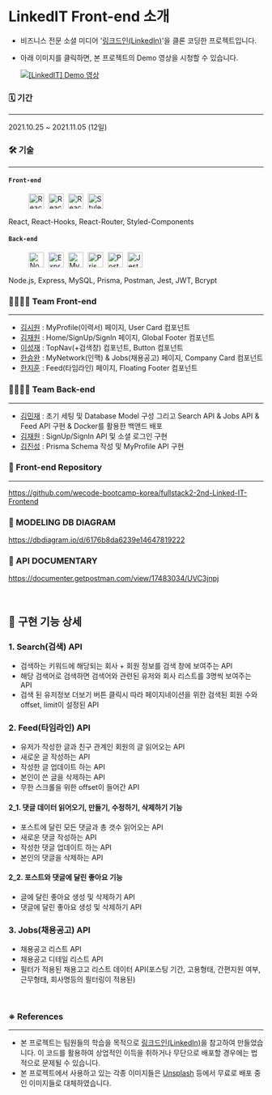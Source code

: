 # LinkedIT Front-end 소개

- 비즈니스 전문 소셜 미디어 '[링크드인(LinkedIn)](https://www.linkedin.com/)'을 클론 코딩한 프로젝트입니다.
- 아래 이미지를 클릭하면, 본 프로젝트의 Demo 영상을 시청할 수 있습니다.


  [![[LinkedIT] Demo 영상](./public/images/readme_demo_thumbnail.png)](https://youtu.be/0SEaP6M2wdg)

### 🗓 기간

---

2021.10.25 ~ 2021.11.05 (12일)

### 🛠 기술

---

#### `Front-end`

<p float="left">
  <img src="https://cdn.icon-icons.com/icons2/2415/PNG/128/react_original_logo_icon_146374.png" alt="React" style="display:inline-block; width:30px; margin-right:5px; margin-left:40px">
  <img src="https://cdn.icon-icons.com/icons2/2248/PNG/128/hook_icon_138483.png" alt="React-Hooks" style="display:inline-block; width:30px; margin-right:5px;">
  <img src="https://cdn.icon-icons.com/icons2/649/PNG/128/sign_icon-icons.com_59775.png" alt="React-Router" style="display:inline-block; width:30px; margin-right:5px;">
  <img src="https://cdn.icon-icons.com/icons2/2107/PNG/128/file_type_styled_icon_130142.png" alt="Styled-Components" style="display:inline-block; width:30px; margin-right:5px;">
</p>

React, React-Hooks, React-Router, Styled-Components

#### `Back-end`

<p float="left">
  <img src="https://cdn.icon-icons.com/icons2/2699/PNG/128/nodejs_logo_icon_169910.png" alt="Node.js" style="display: inline-block; width: 30px; margin-right: 5px; margin-left:40px">
  <img src="https://cdn.icon-icons.com/icons2/2415/PNG/128/express_original_logo_icon_146527.png" alt="Express" style="display:inline-block; width:30px; margin-right:5px;">
  <img src="https://cdn.icon-icons.com/icons2/2415/PNG/128/mysql_original_wordmark_logo_icon_146417.png" alt="MySQL" style="display:inline-block; width:30px; margin-right:5px;">
  <img src="https://cdn.icon-icons.com/icons2/2107/PNG/128/file_type_light_prisma_icon_130444.png" alt="Prisma" style="display:inline-block; width:30px; margin-right:5px;">
  <img src="https://cdn.icon-icons.com/icons2/3053/PNG/128/postman_macos_bigsur_icon_189815.png" alt="Postman" style="display:inline-block; width:30px; margin-right:5px;">
  <img src="https://cdn.icon-icons.com/icons2/2107/PNG/128/file_type_jest_snapshot_icon_130513.png" alt="Jest" style="display:inline-block; width:30px; margin-right:5px;">
</p>

Node.js, Express, MySQL, Prisma, Postman, Jest, JWT, Bcrypt


### 👨‍👩‍👧‍👦 Team Front-end

---

- [김시원](https://github.com/k-cool) : MyProfile(이력서) 페이지, User Card 컴포넌트
- [김재원](https://github.com/jambottle) : Home/SignUp/SignIn 페이지, Global Footer 컴포넌트
- [이성재](https://github.com/hanslee1) : TopNav(+검색창) 컴포넌트, Button 컴포넌트
- [한승완](https://github.com/han0gu) : MyNetwork(인맥) & Jobs(채용공고) 페이지, Company Card 컴포넌트
- [한지훈](https://github.com/JivenHan) : Feed(타임라인) 페이지, Floating Footer 컴포넌트

### 👨‍👩‍👧‍👦 Team Back-end

---

- [김민재](https://github.com/minjamie) : 초기 세팅 및 Database Model 구성 그리고 Search API & Jobs API & Feed API 구현 & Docker를 활용한 백앤드 배포
- [김재원](https://github.com/jambottle) : SignUp/SignIn API 및 소셜 로그인 구현
- [김진성](https://github.com/jsung1103) : Prisma Schema 작성 및 MyProfile API 구현

### 🤝 Front-end Repository

---

https://github.com/wecode-bootcamp-korea/fullstack2-2nd-Linked-IT-Frontend

### 🤝 MODELING DB DIAGRAM 
 
https://dbdiagram.io/d/6176b8da6239e14647819222 

### 🤝 API DOCUMENTARY

https://documenter.getpostman.com/view/17483034/UVC3jnpj

<br/>

## 📑 구현 기능 상세

### 1. Search(검색) API
- 검색하는 키워드에 해당되는 회사 + 회원 정보를 검색 창에 보여주는 API
- 해당 검색어로 검색하면 검색어와 관련된 유저와 회사 리스트를 3명씩 보여주는 API
- 검색 된 유저정보 더보기 버튼 클릭시 따라 페이지네이션을 위한 검색된 회원 수와 offset, limit이 설정된 API

### 2. Feed(타임라인) API
- 유저가 작성한 글과 친구 관계인 회원의 글 읽어오는 API
- 새로운 글 작성하는 API
- 작성한 글 업데이트 하는 API
- 본인이 쓴 글을 삭제하는 API
- 무한 스크롤을 위한 offset이 들어간 API

#### 2_1. 댓글 데이터 읽어오기, 만들기, 수정하기, 삭제하기 기능
- 포스트에 달린 모든 댓글과 총 갯수 읽어오는 API
- 새로운 댓글 작성하는 API
- 작성한 댓글 업데이트 하는 API
- 본인의 댓글을 삭제하는 API

#### 2_2. 포스트와 댓글에 달린 좋아요 기능
- 글에 달린 좋아요 생성 및 삭제하기 API
- 댓글에 달린 좋아요 생성 및 삭제하기 API


### 3. Jobs(채용공고) API
- 채용공고 리스트 API
- 채용공고 디테일 리스트 API
- 필터가 적용된 채용고고 리스트 데이터 API(포스팅 기간, 고용형태, 간편지원 여부, 근무형태, 회사명등의 필터링이 적용된) 
<br/>

### ※ References

---

- 본 프로젝트는 팀원들의 학습을 목적으로 [링크드인(LinkedIn)](https://www.linkedin.com/)을 참고하여 만들었습니다. 이 코드를 활용하여 상업적인 이득을 취하거나 무단으로 배포할 경우에는 법적으로 문제될 수 있습니다.
- 본 프로젝트에서 사용하고 있는 각종 이미지들은 [Unsplash](https://unsplash.com/) 등에서 무료로 배포 중인 이미지들로 대체하였습니다.
